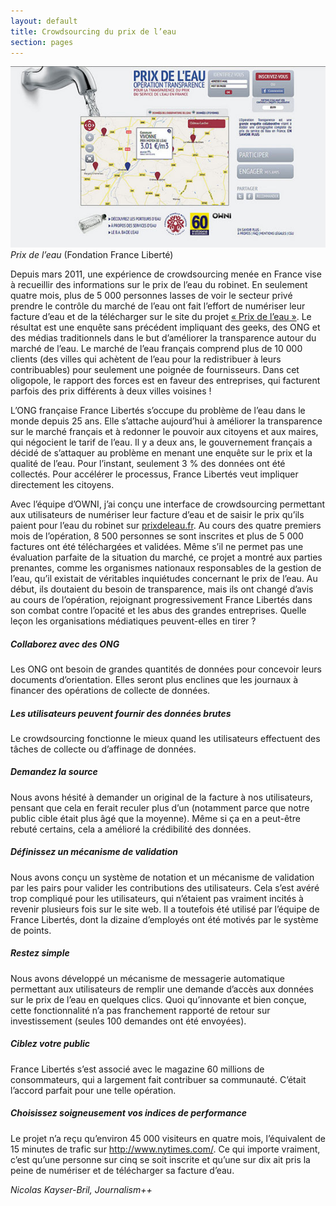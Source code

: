 ```yaml
---
layout: default
title: Crowdsourcing du prix de l’eau
section: pages
---
```


<div id="FIG0327" class="imageblock">
<div class="content">
<img alt="Prix de l’eau" src="../figs/incoming/03-WW.jpg"></div>
<div class="title"><em>Prix de l’eau</em> (Fondation France Liberté)</div>
</div>

Depuis mars 2011, une expérience de crowdsourcing menée en France vise à recueillir des informations sur le prix de l’eau du robinet. En seulement quatre mois, plus de 5 000 personnes lasses de voir le secteur privé prendre le contrôle du marché de l’eau ont fait l’effort de numériser leur facture d’eau et de la télécharger sur le site du projet [« Prix de l’eau »](http://www.prixdeleau.fr/). Le résultat est une enquête sans précédent impliquant des geeks, des ONG et des médias traditionnels dans le but d’améliorer la transparence autour du marché de l’eau. Le marché de l’eau français comprend plus de 10 000 clients (des villes qui achètent de l’eau pour la redistribuer à leurs contribuables) pour seulement une poignée de fournisseurs. Dans cet oligopole, le rapport des forces est en faveur des entreprises, qui facturent parfois des prix différents à deux villes voisines !

L’ONG française France Libertés s’occupe du problème de l’eau dans le monde depuis 25 ans. Elle s’attache aujourd’hui à améliorer la transparence sur le marché français et à redonner le pouvoir aux citoyens et aux maires, qui négocient le tarif de l’eau. Il y a deux ans, le gouvernement français a décidé de s’attaquer au problème en menant une enquête sur le prix et la qualité de l’eau. Pour l’instant, seulement 3 % des données ont été collectés. Pour accélérer le processus, France Libertés veut impliquer directement les citoyens.

Avec l’équipe d’OWNI, j’ai conçu une interface de crowdsourcing permettant aux utilisateurs de numériser leur facture d’eau et de saisir le prix qu’ils paient pour l’eau du robinet sur [prixdeleau.fr](http://www.prixdeleau.fr/). Au cours des quatre premiers mois de l’opération, 8 500 personnes se sont inscrites et plus de 5 000 factures ont été téléchargées et validées. Même s’il ne permet pas une évaluation parfaite de la situation du marché, ce projet a montré aux parties prenantes, comme les organismes nationaux responsables de la gestion de l’eau, qu’il existait de véritables inquiétudes concernant le prix de l’eau. Au début, ils doutaient du besoin de transparence, mais ils ont changé d’avis au cours de l’opération, rejoignant progressivement France Libertés dans son combat contre l’opacité et les abus des grandes entreprises. Quelle leçon les organisations médiatiques peuvent-elles en tirer ?

##### Collaborez avec des ONG

Les ONG ont besoin de grandes quantités de données pour concevoir leurs documents d’orientation. Elles seront plus enclines que les journaux à financer des opérations de collecte de données.

##### Les utilisateurs peuvent fournir des données brutes

Le crowdsourcing fonctionne le mieux quand les utilisateurs effectuent des tâches de collecte ou d’affinage de données.

##### Demandez la source

Nous avons hésité à demander un original de la facture à nos utilisateurs, pensant que cela en ferait reculer plus d’un (notamment parce que notre public cible était plus âgé que la moyenne). Même si ça en a peut-être rebuté certains, cela a amélioré la crédibilité des données.

##### Définissez un mécanisme de validation

Nous avons conçu un système de notation et un mécanisme de validation par les pairs pour valider les contributions des utilisateurs. Cela s’est avéré trop compliqué pour les utilisateurs, qui n’étaient pas vraiment incités à revenir plusieurs fois sur le site web. Il a toutefois été utilisé par l’équipe de France Libertés, dont la dizaine d’employés ont été motivés par le système de points.

##### Restez simple

Nous avons développé un mécanisme de messagerie automatique permettant aux utilisateurs de remplir une demande d’accès aux données sur le prix de l’eau en quelques clics. Quoi qu’innovante et bien conçue, cette fonctionnalité n’a pas franchement rapporté de retour sur investissement (seules 100 demandes ont été envoyées).

##### Ciblez votre public

France Libertés s’est associé avec le magazine 60 millions de consommateurs, qui a largement fait contribuer sa communauté. C’était l’accord parfait pour une telle opération.

##### Choisissez soigneusement vos indices de performance

Le projet n’a reçu qu’environ 45 000 visiteurs en quatre mois, l’équivalent de 15 minutes de trafic sur http://www.nytimes.com/. Ce qui importe vraiment, c’est qu’une personne sur cinq se soit inscrite et qu’une sur dix ait pris la peine de numériser et de télécharger sa facture d’eau.

_Nicolas Kayser-Bril, Journalism++_
